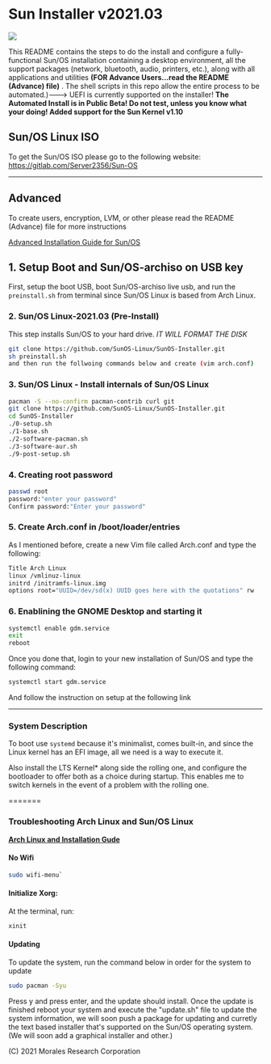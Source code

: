 # Sun Installer v2021.03

<img src="https://github.com/SunOS-Linux/SunOS-Installer/blob/master/Sun:OS.png" />

This README contains the steps to do the install and configure a fully-functional Sun/OS installation containing a desktop environment, all the support packages (network, bluetooth, audio, printers, etc.), along with all applications and utilities **(FOR Advance Users...read the README (Advance) file)** . The shell scripts in this repo allow the entire process to be automated.)---> UEFI is currently supported on the installer!
**The Automated Install is in Public Beta! Do not test, unless you know what your doing! Added support for the Sun Kernel v1.10**

## Sun/OS Linux ISO
To get the Sun/OS ISO please go to the following website:
https://gitlab.com/Server2356/Sun-OS

---
## Advanced
To create users, encryption, LVM, or other please read the README (Advance) file for more instructions

[Advanced Installation Guide for Sun/OS](https://github.com/SunOS-Linux/SunOS-Installer/blob/master/README%20(Advance).md)

## 1. Setup Boot and Sun/OS-archiso on USB key

First, setup the boot USB, boot Sun/OS-archiso live usb, and run the `preinstall.sh` from terminal since Sun/OS Linux is based from Arch Linux.

### 2. Sun/OS Linux-2021.03 (Pre-Install)

This step installs Sun/OS to your hard drive. *IT WILL FORMAT THE DISK*

```bash
git clone https://github.com/SunOS-Linux/SunOS-Installer.git
sh preinstall.sh
and then run the follwoing commands below and create (vim arch.conf)
```

### 3. Sun/OS Linux - Install internals of Sun/OS Linux

```bash
pacman -S --no-confirm pacman-contrib curl git
git clone https://github.com/SunOS-Linux/SunOS-Installer.git
cd SunOS-Installer
./0-setup.sh
./1-base.sh
./2-software-pacman.sh
./3-software-aur.sh
./9-post-setup.sh
```
### 4. Creating root password
```bash
passwd root
password:"enter your password"
Confirm password:"Enter your password"
```
### 5. Create Arch.conf in /boot/loader/entries

As I mentioned before, create a new Vim file called Arch.conf and type the following:

```bash
Title Arch Linux
linux /vmlinuz-linux
initrd /initramfs-linux.img
options root="UUID=/dev/sd(x) UUID goes here with the quotations" rw
```
### 6. Enablining the GNOME Desktop and starting it
```bash
systemctl enable gdm.service
exit
reboot
```
Once you done that, login to your new installation of Sun/OS and type the following command:
```bash
systemctl start gdm.service
```
And follow the instruction on setup at the following link

---

### System Description

To boot use `systemd` because it's minimalist, comes built-in, and since the Linux kernel has an EFI image, all we need is a way to execute it.

Also install the LTS Kernel* along side the rolling one, and configure the bootloader to offer both as a choice during startup. This enables me to switch kernels in the event of a problem with the rolling one.

=======
### Troubleshooting Arch Linux and Sun/OS Linux

__[Arch Linux and Installation Gude](https://github.com/SunOS-Linux/SunOS-Installer/blob/Sun-OS-Installer-v2/README%20(Advance).md)__

#### No Wifi

```bash
sudo wifi-menu`
```

#### Initialize Xorg:
At the terminal, run:

```bash
xinit
```
#### Updating
To update the system, run the command below in order for the system to update
```bash
sudo pacman -Syu
```
Press y and press enter, and the update should install. Once the update is finished reboot your system and execute the "update.sh" file to update the system information, we will soon push a package for updating and curretly the text based installer that's supported on the Sun/OS operating system. (We will soon add a graphical installer and other.)

(C) 2021 Morales Research Corporation
